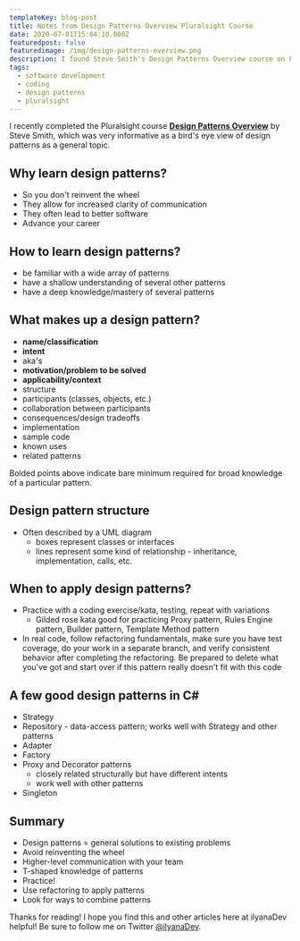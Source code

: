 ```yaml
---
templateKey: blog-post
title: Notes from Design Patterns Overview Pluralsight Course
date: 2020-07-01T15:04:10.000Z
featuredpost: false
featuredimage: /img/design-patterns-overview.png
description: I found Steve Smith's Design Patterns Overview course on Pluralsight very useful and informative.
tags:
  - software development
  - coding
  - design patterns
  - pluralsight
---
```


I recently completed the Pluralsight course [**Design Patterns Overview**](https://app.pluralsight.com/library/courses/design-patterns-overview/table-of-contents) by Steve Smith, which was very informative as a bird's eye view of design patterns as a general topic.

Why learn design patterns?
--

* So you don't reinvent the wheel
* They allow for increased clarity of communication
* They often lead to better software
* Advance your career

How to learn design patterns?
--

* be familiar with a wide array of patterns
* have a shallow understanding of several other patterns
* have a deep knowledge/mastery of several patterns

What makes up a design pattern?
--

* **name/classification**
* **intent**
* aka's
* **motivation/problem to be solved**
* **applicability/context**
* structure
* participants (classes, objects, etc.)
* collaboration between participants
* consequences/design tradeoffs
* implementation
* sample code
* known uses
* related patterns

Bolded points above indicate bare minimum required for broad knowledge of a particular pattern.

Design pattern structure
--

* Often described by a UML diagram
  * boxes represent classes or interfaces
  * lines represent some kind of relationship - inheritance, implementation, calls, etc.

When to apply design patterns?
--

* Practice with a coding exercise/kata, testing, repeat with variations
  * Gilded rose kata good for practicing Proxy pattern, Rules Engine pattern, Builder pattern, Template Method pattern
* In real code, follow refactoring fundamentals, make sure you have test coverage, do your work in a separate branch, and verify consistent behavior after completing the refactoring. Be prepared to delete what you've got and start over if this pattern really doesn't fit with this code

A few good design patterns in C#
--

* Strategy
* Repository - data-access pattern; works well with Strategy and other patterns
* Adapter
* Factory
* Proxy and Decorator patterns
  * closely related structurally but have different intents
  * work well with other patterns
* Singleton

Summary
--

* Design patterns = general solutions to existing problems
* Avoid reinventing the wheel
* Higher-level communication with your team
* T-shaped knowledge of patterns
* Practice!
* Use refactoring to apply patterns
* Look for ways to combine patterns

Thanks for reading! I hope you find this and other articles here at ilyanaDev helpful! Be sure to follow me on Twitter [@ilyanaDev](https://twitter.com/ilyanaDev).
